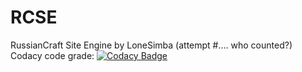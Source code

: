 # RCSE
RussianCraft Site Engine by LoneSimba (attempt #.... who counted?)
Codacy code grade: [![Codacy Badge](https://api.codacy.com/project/badge/Grade/456f2811f6834374887b378749562562)](https://www.codacy.com/app/LoneSimba/RCSE?utm_source=github.com&amp;utm_medium=referral&amp;utm_content=LoneSimba/RCSE&amp;utm_campaign=Badge_Grade)
